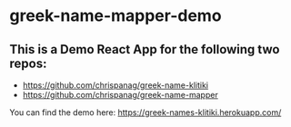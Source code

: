 # greek-name-mapper-demo

## This is a Demo React App for the following two repos:

* https://github.com/chrispanag/greek-name-klitiki
* https://github.com/chrispanag/greek-name-mapper

You can find the demo here: https://greek-names-klitiki.herokuapp.com/
